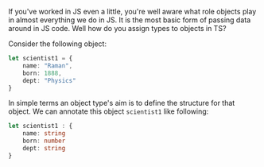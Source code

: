 If you've worked in JS even a little, you're well aware what role objects play in almost everything we do in JS. It is the most basic form of passing data around in JS code. Well how do you assign types to objects in TS?

Consider the following object:
```ts
let scientist1 = {
    name: "Raman",
    born: 1888,
    dept: "Physics"
}
```
In simple terms an object type's aim is to define the structure for that object.
We can annotate this object `scientist1` like following:

```ts
let scientist1 : {
    name: string
    born: number
    dept: string
}
```
